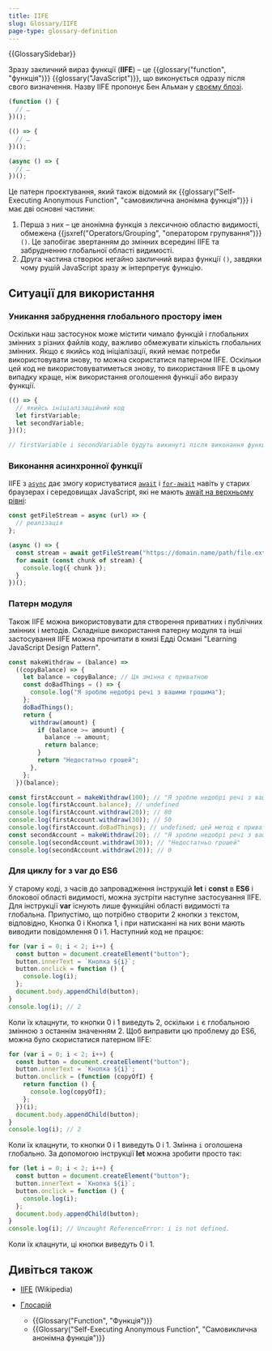 ```yaml
---
title: IIFE
slug: Glossary/IIFE
page-type: glossary-definition
---
```


{{GlossarySidebar}}

Зразу закличний вираз функції (**IIFE**) – це {{glossary("function", "функція")}} {{glossary("JavaScript")}}, що виконується одразу після свого визначення.
Назву IIFE пропонує Бен Альман у [своєму блозі](https://web.archive.org/web/20171201033208/http://benalman.com/news/2010/11/immediately-invoked-function-expression/#iife).

```js
(function () {
  // …
})();

(() => {
  // …
})();

(async () => {
  // …
})();
```

Це патерн проєктування, який також відомий як {{glossary("Self-Executing Anonymous Function", "самовиклична анонімна функція")}} і має дві основні частини:

1. Перша з них – це анонімна функція з лексичною областю видимості, обмежена {{jsxref("Operators/Grouping", "оператором групування")}} `()`. Це запобігає звертанням до змінних всередині IIFE та забрудненню глобальної області видимості.
2. Друга частина створює негайно закличний вираз функції `()`, завдяки чому рушій JavaScript зразу ж інтерпретує функцію.

## Ситуації для використання

### Уникання забруднення глобального простору імен

Оскільки наш застосунок може містити чимало функцій і глобальних змінних з різних файлів коду, важливо обмежувати кількість глобальних змінних. Якщо є якийсь код ініціалізації, який немає потреби використовувати знову, то можна скористатися патерном IIFE. Оскільки цей код не використовуватиметься знову, то використання IIFE в цьому випадку краще, ніж використання оголошення функції або виразу функції.

```js
(() => {
  // якийсь ініціалізаційний код
  let firstVariable;
  let secondVariable;
})();

// firstVariable і secondVariable будуть викинуті після виконання функції.
```

### Виконання асинхронної функції

IIFE з [`async`](/uk/docs/Web/JavaScript/Reference/Operators/async_function) дає змогу користуватися [`await`](/uk/docs/Web/JavaScript/Reference/Operators/await) і [`for-await`](/uk/docs/Web/JavaScript/Reference/Statements/for-await...of) навіть у старих браузерах і середовищах JavaScript, які не мають [await на верхньому рівні](/uk/docs/Web/JavaScript/Reference/Operators/await#await-na-zovnishniomu-rivni):

```js
const getFileStream = async (url) => {
  // реалізація
};

(async () => {
  const stream = await getFileStream("https://domain.name/path/file.ext");
  for await (const chunk of stream) {
    console.log({ chunk });
  }
})();
```

### Патерн модуля

Також IIFE можна використовувати для створення приватних і публічних змінних і методів. Складніше використання патерну модуля та інші застосування IIFE можна прочитати в книзі Едді Османі "Learning JavaScript Design Pattern".

```js
const makeWithdraw = (balance) =>
  ((copyBalance) => {
    let balance = copyBalance; // Ця змінна є приватною
    const doBadThings = () => {
      console.log("Я зроблю недобрі речі з вашими грошима");
    };
    doBadThings();
    return {
      withdraw(amount) {
        if (balance >= amount) {
          balance -= amount;
          return balance;
        }
        return "Недостатньо грошей";
      },
    };
  })(balance);

const firstAccount = makeWithdraw(100); // "Я зроблю недобрі речі з вашими грошима"
console.log(firstAccount.balance); // undefined
console.log(firstAccount.withdraw(20)); // 80
console.log(firstAccount.withdraw(30)); // 50
console.log(firstAccount.doBadThings); // undefined; цей метод є приватним
const secondAccount = makeWithdraw(20); // "Я зроблю недобрі речі з вашими грошима"
console.log(secondAccount.withdraw(30)); // "Недостатньо грошей"
console.log(secondAccount.withdraw(20)); // 0
```

### Для циклу for з var до ES6

У старому коді, з часів до запровадження інструкцій **let** і **const** в **ES6** і блокової області видимості, можна зустріти наступне застосування IIFE. Для інструкції **var** існують лише функційні області видимості та глобальна. Припустімо, що потрібно створити 2 кнопки з текстом, відповідно, Кнопка 0 і Кнопка 1, і при натисканні на них вони мають виводити повідомлення 0 і 1. Наступний код не працює:

```js
for (var i = 0; i < 2; i++) {
  const button = document.createElement("button");
  button.innerText = `Кнопка ${i}`;
  button.onclick = function () {
    console.log(i);
  };
  document.body.appendChild(button);
}
console.log(i); // 2
```

Коли їх клацнути, то кнопки 0 і 1 виведуть 2, оскільки `i` є глобальною змінною з останнім значенням 2. Щоб виправити цю проблему до ES6, можна було скористатися патерном IIFE:

```js
for (var i = 0; i < 2; i++) {
  const button = document.createElement("button");
  button.innerText = `Кнопка ${i}`;
  button.onclick = (function (copyOfI) {
    return function () {
      console.log(copyOfI);
    };
  })(i);
  document.body.appendChild(button);
}
console.log(i); // 2
```

Коли їх клацнути, то кнопки 0 і 1 виведуть 0 і 1.
Змінна `i` оголошена глобально.
За допомогою інструкції **let** можна зробити просто так:

```js
for (let i = 0; i < 2; i++) {
  const button = document.createElement("button");
  button.innerText = `Кнопка ${i}`;
  button.onclick = function () {
    console.log(i);
  };
  document.body.appendChild(button);
}
console.log(i); // Uncaught ReferenceError: i is not defined.
```

Коли їх клацнути, ці кнопки виведуть 0 і 1.

## Дивіться також

- [IIFE](https://en.wikipedia.org/wiki/Immediately-invoked_function_expression) (Wikipedia)
- [Глосарій](/uk/docs/Glossary)

  - {{Glossary("Function", "Функція")}}
  - {{Glossary("Self-Executing Anonymous Function", "Самовиклична анонімна функція")}}
